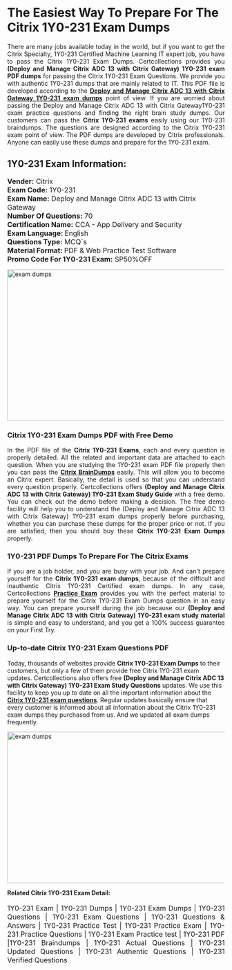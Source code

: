 <h1>The Easiest Way To Prepare For The Citrix 1Y0-231 Exam Dumps</h1> <p style="text-align:justify">There are many jobs available today in the world, but if you want to get the Citrix Specialty, 1Y0-231 Certified Machine Learning IT expert job, you have to pass the Citrix 1Y0-231 Exam Dumps. Certcollections provides you <strong>(Deploy and Manage Citrix ADC 13 with Citrix Gateway) 1Y0-231 exam PDF dumps</strong> for passing the Citrix 1Y0-231 Exam Questions. We provide you with authentic 1Y0-231 dumps that are mainly related to IT. This PDF file is developed according to the <a href="https://www.certsofficial.com/citrix/1y0-231-questions"><strong>Deploy and Manage Citrix ADC 13 with Citrix Gateway 1Y0-231 exam dumps</strong></a> point of view. If you are worried about passing the Deploy and Manage Citrix ADC 13 with Citrix Gateway1Y0-231 exam practice questions and finding the right brain study dumps. Our customers can pass the <strong>Citrix 1Y0-231 exams </strong>easily using our 1Y0-231 braindumps. The questions are designed according to the Citrix 1Y0-231 exam point of view. The PDF dumps are developed by Citrix professionals. Anyone can easily use these dumps and prepare for the 1Y0-231 exam.</p> <h2><strong>1Y0-231 Exam Information:</strong></h2> <p><span style="font-size:16px"><strong>Vender:</strong> Citrix<br /> <strong>Exam Code:</strong> 1Y0-231<br /> <strong>Exam Name:</strong> Deploy and Manage Citrix ADC 13 with Citrix Gateway<br /> <strong>Number Of Questions:</strong> 70<br /> <strong>Certification Name:</strong> CCA - App Delivery and Security<br /> <strong>Exam Language: </strong>English<br /> <strong>Questions Type:</strong> MCQ`s<br /> <strong>Material Format: </strong>PDF & Web Practice Test Software<br /> <strong>Promo Code For 1Y0-231 Exam:</strong> SP50%OFF</span></p> <p><a href="https://www.certsofficial.com/citrix/1y0-231-questions" rel="no-follow"><img alt="exam dumps" src="https://www.certcollections.com/uploads/content/certsofficial.jpg" style="height:350px; width:750px" /></a></p> <h3><strong>Citrix 1Y0-231 Exam Dumps PDF with Free Demo</strong></h3> <p style="text-align:justify">In the PDF file of the <strong>Citrix 1Y0-231 Exams</strong>, each and every question is properly detailed. All the related and important data are attached to each question. When you are studying the 1Y0-231 exam PDF file properly then you can pass the <a href="https://www.certsofficial.com/citrix-dumps"><strong>Citrix BrainDumps</strong></a> easily. This will allow you to become an Citrix expert. Basically, the detail is used so that you can understand every question properly. Certcollections offers <strong>(Deploy and Manage Citrix ADC 13 with Citrix Gateway) 1Y0-231 Exam Study Guide</strong> with a free demo. You can check out the demo before making a decision. The free demo facility will help you to understand the (Deploy and Manage Citrix ADC 13 with Citrix Gateway) 1Y0-231 exam dumps properly before purchasing, whether you can purchase these dumps for the proper price or not. If you are satisfied, then you should buy these <strong>Citrix 1Y0-231 Exam Dumps</strong> properly.</p> <h3><strong>1Y0-231 PDF Dumps To Prepare For The Citrix Exams</strong></h3> <p style="text-align:justify">If you are a job holder, and you are busy with your job. And can't prepare yourself for the <strong>Citrix 1Y0-231 exam dumps</strong>, because of the difficult and inauthentic Citrix 1Y0-231 Certified exam dumps. In any case, Certcollections <strong><a href="https://www.certsofficial.com/">Practice Exam</a></strong> provides you with the perfect material to prepare yourself for the Citrix 1Y0-231 Exam Dumps question in an easy way. You can prepare yourself during the job because our <strong>(Deploy and Manage Citrix ADC 13 with Citrix Gateway) 1Y0-231 exam study material</strong> is simple and easy to understand, and you get a 100% success guarantee on your First Try.</p> <h3><strong>Up-to-date Citrix 1Y0-231 Exam Questions PDF</strong></h3> <p>Today, thousands of websites provide <strong>Citrix 1Y0-231 Exam Dumps</strong> to their customers, but only a few of them provide free Citrix 1Y0-231 exam updates. Certcollections also offers free <strong>(Deploy and Manage Citrix ADC 13 with Citrix Gateway) 1Y0-231 Exam Study Questions</strong> updates. We use this facility to keep you up to date on all the important information about the <a href="https://www.certsofficial.com/citrix/1y0-231-questions"><strong>Citrix 1Y0-231 exam questions</strong></a>. Regular updates basically ensure that every customer is informed about all information about the Citrix 1Y0-231 exam dumps they purchased from us. And we updated all exam dumps frequently.</p> <p><a href="https://www.certsofficial.com/citrix/1y0-231-questions"><img alt="exam dumps " src="https://www.certcollections.com/uploads/content/certsofficial2.jpg" style="height:350px; width:750px" /></a></p> <p style="text-align:justify"><span style="font-size:14px"><strong>Related Citrix 1Y0-231 Exam Detail:</strong></span><br /> <br /> <span style="font-size:16px">1Y0-231 Exam | 1Y0-231 Dumps | 1Y0-231 Exam Dumps | 1Y0-231 Questions | 1Y0-231 Exam Questions | 1Y0-231 Questions & Answers | 1Y0-231 Practice Test | 1Y0-231 Practice Exam | 1Y0-231 Practice Questions | 1Y0-231 Exam Practice test | 1Y0-231 PDF |1Y0-231 Braindumps | 1Y0-231 Actual Questions | 1Y0-231 Updated Questions | 1Y0-231 Authentic Questions | 1Y0-231 Verified Questions</span></p>
